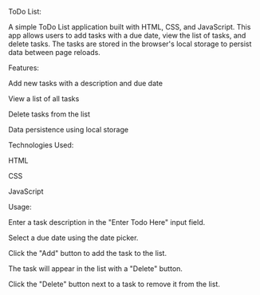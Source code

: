 ToDo List:

A simple ToDo List application built with HTML, CSS, and JavaScript. This app allows users to add tasks with a due date, view the list of tasks, and delete tasks. The tasks are stored in the browser's local storage to persist data between page reloads.



Features:

Add new tasks with a description and due date

View a list of all tasks

Delete tasks from the list

Data persistence using local storage



Technologies Used:

HTML

CSS

JavaScript



Usage:

Enter a task description in the "Enter Todo Here" input field.

Select a due date using the date picker.
    
Click the "Add" button to add the task to the list.

The task will appear in the list with a "Delete" button.

Click the "Delete" button next to a task to remove it from the list.
